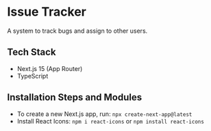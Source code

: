 # Issue Tracker
A system to track bugs and assign to other users.

## Tech Stack
- Next.js 15 (App Router)
- TypeScript

## Installation Steps and Modules
- To create a new Next.js app, run: `npx create-next-app@latest`
- Install React Icons: `npm i react-icons` or `npm install react-icons`